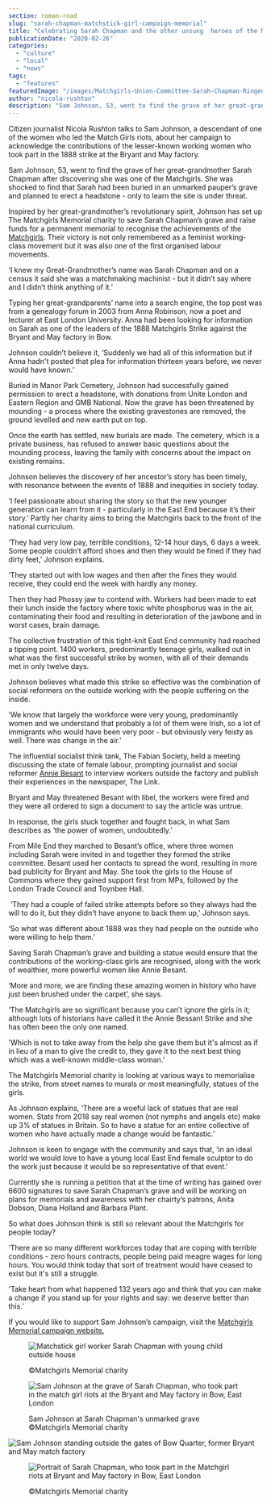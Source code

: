 ```yaml
---
section: roman-road
slug: "sarah-chapman-matchstick-girl-campaign-memorial"
title: "Celebrating Sarah Chapman and the other unsung  heroes of the Match Girls Strike"
publicationDate: "2020-02-26"
categories: 
  - "culture"
  - "local"
  - "news"
tags: 
  - "features"
featuredImage: "/images/Matchgirls-Union-Committee-Sarah-Chapman-Ringed-1888.jpg"
author: "nicola-rushton"
description: "Sam Johnson, 53, went to find the grave of her great-grandmother Sarah Chapman after discovering she was one of the Matchgirls. She was shocked to find that Sarah had been buried in an unmarked pauper’s grave and planned to erect a headstone - only to learn the site is under threat."
---
```


Citizen journalist Nicola Rushton talks to Sam Johnson, a descendant of one of the women who led the Match Girls riots, about her campaign to acknowledge the contributions of the lesser-known working women who took part in the 1888 strike at the Bryant and May factory.

Sam Johnson, 53, went to find the grave of her great-grandmother Sarah Chapman after discovering she was one of the Matchgirls. She was shocked to find that Sarah had been buried in an unmarked pauper’s grave and planned to erect a headstone - only to learn the site is under threat.

Inspired by her great-grandmother’s revolutionary spirit, Johnson has set up The Matchgirls Memorial charity to save Sarah Chapman’s grave and raise funds for a permanent memorial to recognise the achievements of the [Matchgirls](https://romanroadlondon.com/striking-a-light-louise-raw-book-review/). Their victory is not only remembered as a feminist working-class movement but it was also one of the first organised labour movements.

‘I knew my Great-Grandmother’s name was Sarah Chapman and on a census it said she was a matchmaking machinist - but it didn’t say where and I didn’t think anything of it.’  

Typing her great-grandparents’ name into a search engine, the top post was from a genealogy forum in 2003 from Anna Robinson, now a poet and lecturer at East London University. Anna had been looking for information on Sarah as one of the leaders of the 1888 Matchgirls Strike against the Bryant and May factory in Bow. 

Johnson couldn’t believe it, ‘Suddenly we had all of this information but if Anna hadn't posted that plea for information thirteen years before, we never would have known.’

Buried in Manor Park Cemetery, Johnson had successfully gained permission to erect a headstone, with donations from Unite London and Eastern Region and GMB National. Now the grave has been threatened by mounding - a process where the existing gravestones are removed, the ground levelled and new earth put on top.

Once the earth has settled, new burials are made. The cemetery, which is a private business, has refused to answer basic questions about the mounding process, leaving the family with concerns about the impact on existing remains.  

Johnson believes the discovery of her ancestor’s story has been timely, with resonance between the events of 1888 and inequities in society today.

‘I feel passionate about sharing the story so that the new younger generation can learn from it - particularly in the East End because it’s their story.’ Partly her charity aims to bring the Matchgirls back to the front of the national curriculum.

‘They had very low pay, terrible conditions, 12-14 hour days, 6 days a week. Some people couldn’t afford shoes and then they would be fined if they had dirty feet,’ Johnson explains.

‘They started out with low wages and then after the fines they would receive, they could end the week with hardly any money. 

Then they had Phossy jaw to contend with. Workers had been made to eat their lunch inside the factory where toxic white phosphorus was in the air, contaminating their food and resulting in deterioration of the jawbone and in worst cases, brain damage.

The collective frustration of this tight-knit East End community had reached a tipping point. 1400 workers, predominantly teenage girls, walked out in what was the first successful strike by women, with all of their demands met in only twelve days. 

Johnson believes what made this strike so effective was the combination of social reformers on the outside working with the people suffering on the inside.

‘We know that largely the workforce were very young, predominantly women and we understand that probably a lot of them were Irish, so a lot of immigrants who would have been very poor - but obviously very feisty as well. There was change in the air.’ 

The influential socialist think tank, The Fabian Society, held a meeting discussing the state of female labour, prompting journalist and social reformer [Annie Besant](https://romanroadlondon.com/annie-besant-match-girl-riots-bow/) to interview workers outside the factory and publish their experiences in the newspaper, The Link.

Bryant and May threatened Besant with libel, the workers were fired and they were all ordered to sign a document to say the article was untrue. 

In response, the girls stuck together and fought back, in what Sam describes as ‘the power of women, undoubtedly.’

From Mile End they marched to Besant’s office, where three women including Sarah were invited in and together they formed the strike committee. Besant used her contacts to spread the word, resulting in more bad publicity for Bryant and May. She took the girls to the House of Commons where they gained support first from MPs, followed by the London Trade Council and Toynbee Hall.

 ‘They had a couple of failed strike attempts before so they always had the will to do it, but they didn't have anyone to back them up,’ Johnson says.

‘So what was different about 1888 was they had people on the outside who were willing to help them.’

Saving Sarah Chapman’s grave and building a statue would ensure that the contributions of the working-class girls are recognised, along with the work of wealthier, more powerful women like Annie Besant. 

‘More and more, we are finding these amazing women in history who have just been brushed under the carpet’, she says.

‘The Matchgirls are so significant because you can’t ignore the girls in it; although lots of historians have called it the Annie Bessant Strike and she has often been the only one named.

'Which is not to take away from the help she gave them but it's almost as if in lieu of a man to give the credit to, they gave it to the next best thing which was a well-known middle-class woman.’

The Matchgirls Memorial charity is looking at various ways to memorialise the strike, from street names to murals or most meaningfully, statues of the girls.

As Johnson explains, ‘There are a woeful lack of statues that are real women. Stats from 2018 say real women (not nymphs and angels etc) make up 3% of statues in Britain. So to have a statue for an entire collective of women who have actually made a change would be fantastic.’ 

Johnson is keen to engage with the community and says that, ‘in an ideal world we would love to have a young local East End female sculptor to do the work just because it would be so representative of that event.’

Currently she is running a petition that at the time of writing has gained over 6600 signatures to save Sarah Chapman’s grave and will be working on plans for memorials and awareness with her chairty’s patrons, Anita Dobson, Diana Holland and Barbara Plant.

So what does Johnson think is still so relevant about the Matchgirls for people today?

‘There are so many different workforces today that are coping with terrible conditions - zero hours contracts, people being paid meagre wages for long hours. You would think today that sort of treatment would have ceased to exist but it's still a struggle.

'Take heart from what happened 132 years ago and think that you can make a change if you stand up for your rights and say: we deserve better than this.’

If you would like to support Sam Johnson’s campaign, visit the [Matchgirls Memorial campaign website.](https://www.matchgirls1888.org/)

<figure>

![Matchstick girl worker Sarah Chapman with young child outside house](/images/Sarah-Chapman-Matchstick-girl-1.jpg)

<figcaption>

©Matchgirls Memorial charity

</figcaption>

</figure>

<figure>

![Sam Johnson at the grave of Sarah Chapman, who took part in the match girl riots at the Bryant and May factory in Bow, East London](/images/Sam-Johnson-at-Sarah-Chapman-matchstick-girl-grave.jpg)

<figcaption>

Sam Johnson at Sarah Chapman's unmarked grave ©Matchgirls Memorial charity

</figcaption>

</figure>

![Sam Johnson standing outside the gates of Bow Quarter, former Bryant and May match factory](/images/Sam-Johnson-Bow-Quarter-former-Bryant-and-May-match-factory-1024x683.jpg)

<figure>

![Portrait of Sarah Chapman, who took part in the Matchgirl riots at Bryant and May factory in Bow, East London](/images/Sarah-Chapman-Matchstick-girl-riots-Bow-London.jpg)

<figcaption>

©Matchgirls Memorial charity

</figcaption>

</figure>
